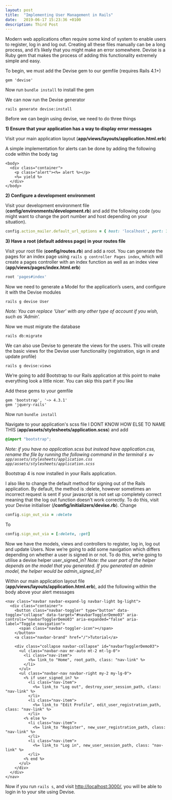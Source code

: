 ```yaml
---
layout: post
title:  "Implementing User Management in Rails"
date:   2019-06-17 15:23:36 +0100
description: Third Post
---
```


Modern web applications often require some kind of system to enable users to register, log in and log out. Creating all these files manually can be a long process, and it’s likely that you might make an error somewhere. Devise is a Ruby gem that makes the process of adding this functionality extremely simple and easy. 

To begin, we must add the Devise gem to our gemfile (requires Rails 4.1+)

```
gem 'devise'
```

Now run ```bundle install``` to install the gem

We can now run the Devise generator

```
rails generate devise:install
```

Before we can begin using devise, we need to do three things

**1) Ensure that your application has a way to display error messages**

Visit your main application layout (**app/views/layouts/application.html.erb**)

A simple implementation for alerts can be done by adding the following code within the body tag

```erb
<body>
  <div class="container">
    <p class="alert"><%= alert %></p>
    <%= yield %>
  </div>
</body>
```

**2) Configure a development environment**

Visit your development environment file (**config/environments/development.rb**) and add the following code (you might want to change the port number and host depending on your situation).
```rb
config.action_mailer.default_url_options = { host: 'localhost', port: 3000 }
```

**3) Have a root (default address page) in your routes file**

Visit your root file (**config/routes.rb**) and add a root. You can generate the pages for an index page using ```rails g controller Pages index```, which will create a pages controller with an index function as well as an index view (**app/views/pages/index.html.erb**)

```rb
root 'pages#index'
```

Now we need to generate a Model for the application’s users, and configure it with the Devise modules

```
rails g devise User
```
_Note: You can replace 'User' with any other type of account if you wish, such as 'Admin'._

Now we must migrate the database

```
rails db:migrate
```

We can also use Devise to generate the views for the users. This will create the basic views for the Devise user functionality (registration, sign in and update profile)

```
rails g devise:views
```

We’re going to add Bootstrap to our Rails application at this point to make everything look a little nicer. You can skip this part if you like

Add these gems to your gemfile
```
gem 'bootstrap', '~> 4.3.1'
gem 'jquery-rails'
```

Now run ```bundle install```

Navigate to your application's scss file I DONT KNOW HOW ELSE TO NAME THIS (**app/assets/stylesheets/application.scss**) and add

```scss
@import "bootstrap";
```
_Note: if you have no application.scss but instead have application.css, rename the file by running the following command in the terminal
```$ mv app/assets/stylesheets/application.css app/assets/stylesheets/application.scss```_

Bootstrap 4 is now installed in your Rails application.

I also like to change the default method for signing out of the Rails application. By default, the method is :delete, however sometimes an incorrect request is sent if your javascript is not set up completely correct meaning that the log out function doesn't work correctly. To do this, visit your Devise initialiser (**/config/initializers/devise.rb**). Change
```rb
config.sign_out_via = :delete
```
To 
```rb
config.sign_out_via = [:delete, :get]
```

Now we have the models, views and controllers to register, log in, log out and update Users. Now we’re going to add some navigation which differs depending on whether a user is signed in or not. To do this, we’re going to utilise a devise helper user_signed_in?
_Note: the user part of the helper depends on the model that you generated. If you generated an admin model, the helper would be admin_signed_in?_

Within our main application layout file (**app/views/layouts/application.html.erb**), add the following within the body above your alert messages

```erb
<nav class="navbar navbar-expand-lg navbar-light bg-light">
  <div class="container">
    <button class="navbar-toggler" type="button" data-toggle="collapse" data-target="#navbarTogglerDemo03" aria-controls="navbarTogglerDemo03" aria-expanded="false" aria-label="Toggle navigation">
      <span class="navbar-toggler-icon"></span>
    </button>
    <a class="navbar-brand" href="/">Tutorial</a>

    <div class="collapse navbar-collapse" id="navbarTogglerDemo03">
      <ul class="navbar-nav mr-auto mt-2 mt-lg-0">
        <li class="nav-item">
          <%= link_to "Home", root_path, class: "nav-link" %>
        </li>
      </ul>
      <ul class="navbar-nav navbar-right my-2 my-lg-0">
        <% if user_signed_in? %>
          <li class="nav-item">
            <%= link_to "Log out", destroy_user_session_path, class: "nav-link" %>
          </li>
          <li class="nav-item">
            <%= link_to "Edit Profile", edit_user_registration_path, class: "nav-link" %>  
          </li>
        <% else %>  
          <li class="nav-item">
            <%= link_to "Register", new_user_registration_path, class: "nav-link" %>
          </li>
          <li class="nav-item">
            <%= link_to "Log in", new_user_session_path, class: "nav-link" %>
          </li> 
        <% end %>
      </ul>
    </div>
  </div>
</nav>
```

Now if you run ```rails s```, and visit [http://localhost:3000/][localhost], you will be able to login in to your site using Devise. 

[localhost]: http://localhost:3000